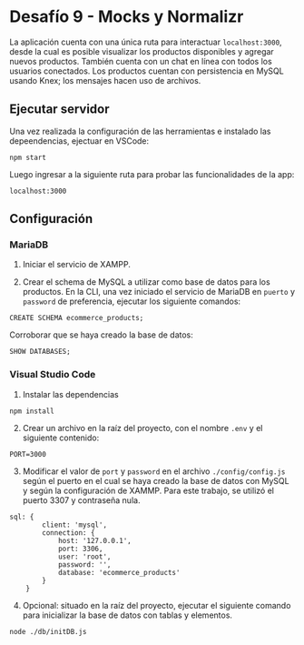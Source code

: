 # Desafío 9 - Mocks y Normalizr
La aplicación cuenta con una única ruta para interactuar `localhost:3000`, desde la cual es posible visualizar los productos disponibles y agregar nuevos productos. También cuenta con un chat en línea con todos los usuarios conectados.
Los productos cuentan con persistencia en MySQL usando Knex; los mensajes hacen uso de archivos.

## Ejecutar servidor
Una vez realizada la configuración de las herramientas e instalado las depeendencias, ejectuar en VSCode:
```
npm start
```
Luego ingresar a la siguiente ruta para probar las funcionalidades de la app:
```
localhost:3000
```

## Configuración

### MariaDB
1. Iniciar el servicio de XAMPP.

2. Crear el schema de MySQL a utilizar como base de datos para los productos. En la CLI, una vez iniciado el servicio de MariaDB en `puerto` y `password` de preferencia, ejecutar los siguiente comandos:
```
CREATE SCHEMA ecommerce_products;
```
Corroborar que se haya creado la base de datos:
```
SHOW DATABASES;
```

### Visual Studio Code
1. Instalar las dependencias
```
npm install
```
2. Crear un archivo en la raíz del proyecto, con el nombre `.env` y el siguiente contenido:
```
PORT=3000
```
3. Modificar el valor de `port` y `password` en el archivo `./config/config.js` según el puerto en el cual se haya creado la base de datos con MySQL y según la configuración de XAMMP. Para este trabajo, se utilizó el puerto 3307 y contraseña nula.
```
sql: {
        client: 'mysql',
        connection: {
            host: '127.0.0.1',
            port: 3306,
            user: 'root',
            password: '',
            database: 'ecommerce_products'
        }
    }
```

4. Opcional: situado en la raíz del proyecto, ejecutar el siguiente comando para inicializar la base de datos con tablas y elementos.
```
node ./db/initDB.js
```
